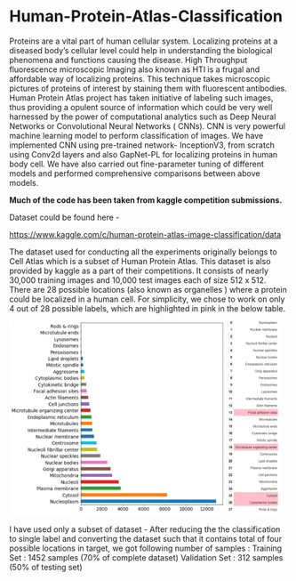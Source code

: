 # Human-Protein-Atlas-Classification


Proteins are a vital part of human cellular system. Localizing proteins at a diseased body’s cellular level could help in understanding the biological phenomena and functions causing the disease. High Throughput fluorescence microscopic Imaging also known as HTI is a frugal and affordable way of localizing proteins. This technique takes microscopic pictures of proteins of interest by staining them with fluorescent antibodies. Human Protein Atlas project has taken initiative of labeling such images, thus providing a opulent source of information which could be very well harnessed by the power of computational analytics such as Deep Neural Networks or Convolutional Neural Networks ( CNNs). CNN is very powerful machine learning model to perform classification of images. We have implemented CNN using pre-trained network- InceptionV3, from scratch using Conv2d layers and also GapNet-PL for localizing proteins in human body cell. We have also carried out fine-parameter tuning of different models and performed comprehensive comparisons between above models. 



**Much of the code has been taken from kaggle competition submissions.**

Dataset could be found here - 

https://www.kaggle.com/c/human-protein-atlas-image-classification/data


The dataset used for conducting all the experiments originally belongs to Cell Atlas which is a subset of  Human Protein Atlas. This dataset is also provided by kaggle as a part of their competitions. It consists of nearly 30,000 training images and 10,000 test images each of size 512 x 512. There are 28 possible locations (also known as organelles ) where a protein could be localized in a human cell. For simplicity, we chose to work on only 4 out of 28 possible labels, which are highlighted in pink in the below table. 

![alt text](https://github.com/MridulaBontha/Human-Protein-Atlas-Classification/blob/master/protein.PNG)

I have used only a subset of dataset - 
After reducing the the classification to single label and converting the dataset such that it contains total of four possible locations in target, we got following number of samples : 
Training Set : 1452 samples (70% of complete dataset)
Validation Set : 312 samples (50% of testing set)

